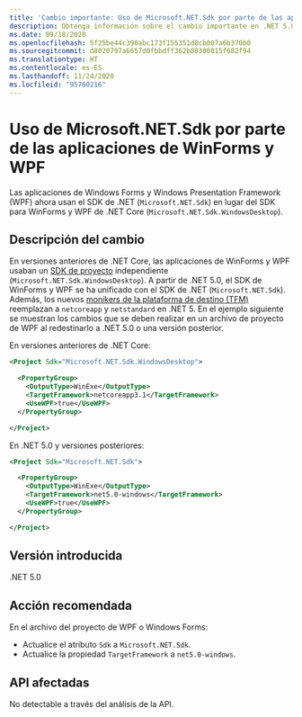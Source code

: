 ```yaml
---
title: 'Cambio importante: Uso de Microsoft.NET.Sdk por parte de las aplicaciones de WinForms y WPF'
description: Obtenga información sobre el cambio importante en .NET 5.0 donde las aplicaciones Windows Forms y Windows Presentation Framework ahora usan el SDK de .NET en lugar del SDK para WinForms y WPF de .NET Core.
ms.date: 09/18/2020
ms.openlocfilehash: 5f25be44c390abc173f155351d8cb007a6b370b0
ms.sourcegitcommit: d8020797a6657d0fbbdff362b80300815f682f94
ms.translationtype: HT
ms.contentlocale: es-ES
ms.lasthandoff: 11/24/2020
ms.locfileid: "95760216"
---
```

# <a name="winforms-and-wpf-apps-use-microsoftnetsdk"></a>Uso de Microsoft.NET.Sdk por parte de las aplicaciones de WinForms y WPF

Las aplicaciones de Windows Forms y Windows Presentation Framework (WPF) ahora usan el SDK de .NET (`Microsoft.NET.Sdk`) en lugar del SDK para WinForms y WPF de .NET Core (`Microsoft.NET.Sdk.WindowsDesktop`).

## <a name="change-description"></a>Descripción del cambio

En versiones anteriores de .NET Core, las aplicaciones de WinForms y WPF usaban un [SDK de proyecto](../../../project-sdk/overview.md) independiente (`Microsoft.NET.Sdk.WindowsDesktop`). A partir de .NET 5.0, el SDK de WinForms y WPF se ha unificado con el SDK de .NET (`Microsoft.NET.Sdk`). Además, los nuevos [monikers de la plataforma de destino (TFM)](../../../../standard/frameworks.md) reemplazan a `netcoreapp` y `netstandard` en .NET 5. En el ejemplo siguiente se muestran los cambios que se deben realizar en un archivo de proyecto de WPF al redestinarlo a .NET 5.0 o una versión posterior.

En versiones anteriores de .NET Core:

```xml
<Project Sdk="Microsoft.NET.Sdk.WindowsDesktop">

  <PropertyGroup>
    <OutputType>WinExe</OutputType>
    <TargetFramework>netcoreapp3.1</TargetFramework>
    <UseWPF>true</UseWPF>
  </PropertyGroup>

</Project>
```

En .NET 5.0 y versiones posteriores:

```xml
<Project Sdk="Microsoft.NET.Sdk">

  <PropertyGroup>
    <OutputType>WinExe</OutputType>
    <TargetFramework>net5.0-windows</TargetFramework>
    <UseWPF>true</UseWPF>
  </PropertyGroup>

</Project>
```

## <a name="version-introduced"></a>Versión introducida

.NET 5.0

## <a name="recommended-action"></a>Acción recomendada

En el archivo del proyecto de WPF o Windows Forms:

- Actualice el atributo `Sdk` a `Microsoft.NET.Sdk`.
- Actualice la propiedad `TargetFramework` a `net5.0-windows`.

## <a name="affected-apis"></a>API afectadas

No detectable a través del análisis de la API.

<!--

### Affected APIs

Not detectable via API analysis.

### Category

- Windows Forms
- Windows Presentation Framework (WPF)

-->
